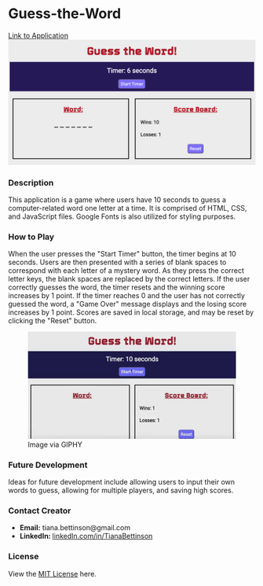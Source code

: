 # Guess-the-Word
<a href="https://tbetti.github.io/Guess-the-Word/">Link to Application</a>
<img src="./assets/images/guess_the_word.png">
<h3>Description</h3>
<p>This application is a game where users have 10 seconds to guess a computer-related word one letter at a time.  It is comprised of HTML, CSS, and JavaScript files.  Google Fonts is also utilized for styling purposes.</p> 

<h3>How to Play</h3>
<p>When the user presses the "Start Timer" button, the timer begins at 10 seconds. Users are then presented with a series of blank spaces to correspond with each letter of a mystery word.  As they press the correct letter keys, the blank spaces are replaced by the correct letters.  If the user correctly guesses the word, the timer resets and the winning score increases by 1 point.  If the timer reaches 0 and the user has not correctly guessed the word, a "Game Over" message displays and the losing score increases by 1 point.  Scores are saved in local storage, and may be reset by clicking the "Reset" button. </p>
<figure>
    <img src="assets/images/guess-the-word.gif">
    <figcaption>Image via GIPHY</figcaption>
</figure>

<h3>Future Development</h3>
<p>Ideas for future development include allowing users to input their own words to guess, allowing for multiple players, and saving high scores.</p>

<h3>Contact Creator</h3>
<ul>
    <li><b>Email:</b> tiana.bettinson@gmail.com</li>
    <li><b>LinkedIn: </b><a href="https://www.linkedin.com/in/tianabettinson/">linkedIn.com/in/TianaBettinson</a></li>
</ul>

<h3>License</h3>
<p> View the <a href="/License"> MIT License</a> here. </p>
